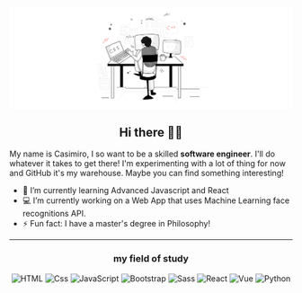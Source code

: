 <img src="/coding.png" alt="banner" align="center"/>


<h2 align="center">Hi there 🖖🏻</h2>

My name is Casimiro, I so want to be a skilled <strong>software engineer</strong>. I'll do whatever it takes to get there! I'm experimenting with a lot of thing for now and GitHub it's my warehouse. Maybe you can find something interesting! 
- 🌱 I’m currently learning Advanced Javascript and React
- 💻 I’m currently working on a Web App that uses Machine Learning face recognitions API.
- ⚡ Fun fact: I have a master's degree in Philosophy!

---


<h3 align="center">my field of study</h3>
<p align="center">
  <img alt="HTML" src="https://img.shields.io/badge/HTML-E34F26?logo=html5&logoColor=white&style=for-the-badge" />
  <img alt="Css" src="https://img.shields.io/badge/CSS-1572B6?logo=css3&logoColor=white&style=for-the-badge" />
  <img alt="JavaScript" src="https://img.shields.io/badge/JavaScript-F7DF1E?logo=javascript&logoColor=white&style=for-the-badge" />
  <img alt="Bootstrap" src="https://img.shields.io/badge/Bootstrap-563D7C?logo=react&logoColor=white&style=for-the-badge" />  
  <img alt="Sass" src="https://img.shields.io/badge/Sass-CC6699?logo=sass&logoColor=white&style=for-the-badge" />
  <img alt="React" src="https://img.shields.io/badge/React-61DAFB?logo=react&logoColor=white&style=for-the-badge" />  
  <img alt="Vue" src="https://img.shields.io/badge/Vue-4FC08D?logo=react&logoColor=white&style=for-the-badge" />
  <img alt="Python" src="https://img.shields.io/badge/Python-3776AB?logo=unity&logoColor=white&style=for-the-badge" />
</p>
